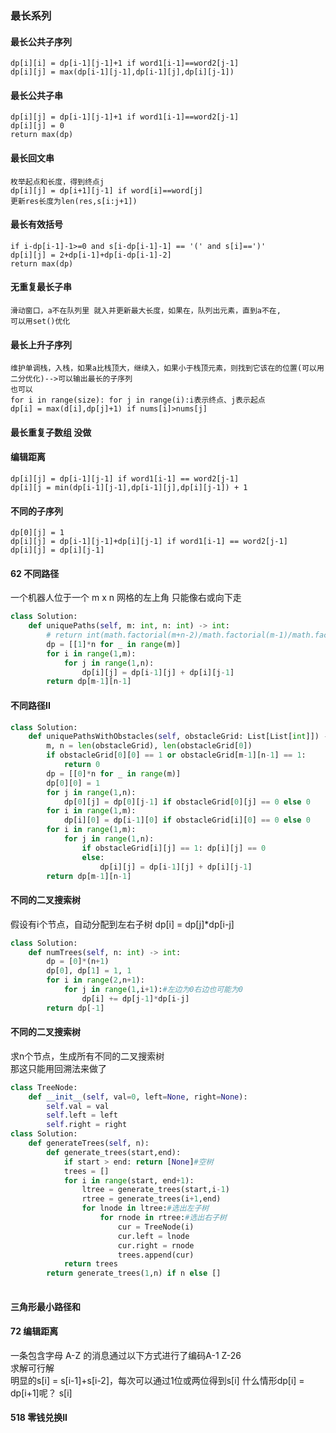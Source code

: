 ### 最长系列
#### 最长公共子序列
```
dp[i][i] = dp[i-1][j-1]+1 if word1[i-1]==word2[j-1]
dp[i][j] = max(dp[i-1][j-1],dp[i-1][j],dp[i][j-1])
```
#### 最长公共子串
```
dp[i][j] = dp[i-1][j-1]+1 if word1[i-1]==word2[j-1]
dp[i][j] = 0
return max(dp)
```
#### 最长回文串
```
枚举起点和长度，得到终点j
dp[i][j] = dp[i+1][j-1] if word[i]==word[j]
更新res长度为len(res,s[i:j+1])
```
#### 最长有效括号
```
if i-dp[i-1]-1>=0 and s[i-dp[i-1]-1] == '(' and s[i]==')'
dp[i][j] = 2+dp[i-1]+dp[i-dp[i-1]-2] 
return max(dp)
``` 

#### 无重复最长子串 
```
滑动窗口，a不在队列里 就入并更新最大长度，如果在，队列出元素，直到a不在,
可以用set()优化
```
#### 最长上升子序列
```
维护单调栈，入栈，如果a比栈顶大，继续入，如果小于栈顶元素，则找到它该在的位置(可以用二分优化)-->可以输出最长的子序列
也可以
for i in range(size): for j in range(i):i表示终点、j表示起点
dp[i] = max(d[i],dp[j]+1) if nums[i]>nums[j]
```
#### 最长重复子数组  没做

#### 编辑距离
```
dp[i][j] = dp[i-1][j-1] if word1[i-1] == word2[j-1]
dp[i][j = min(dp[i-1][j-1],dp[i-1][j],dp[i][j-1]) + 1
```

#### 不同的子序列 
```
dp[0][j] = 1
dp[i][j] = dp[i-1][j-1]+dp[i][j-1] if word1[i-1] == word2[j-1]
dp[i][j] = dp[i][j-1]
```


#### 62 不同路径
一个机器人位于一个 m x n 网格的左上角 只能像右或向下走
```python
class Solution:
    def uniquePaths(self, m: int, n: int) -> int:
        # return int(math.factorial(m+n-2)/math.factorial(m-1)/math.factorial(n-1))
        dp = [[1]*n for _ in range(m)]
        for i in range(1,m):
            for j in range(1,n):
                dp[i][j] = dp[i-1][j] + dp[i][j-1]
        return dp[m-1][n-1]
```
#### 不同路径II
```python
class Solution:
    def uniquePathsWithObstacles(self, obstacleGrid: List[List[int]]) -> int:
        m, n = len(obstacleGrid), len(obstacleGrid[0])
        if obstacleGrid[0][0] == 1 or obstacleGrid[m-1][n-1] == 1:
            return 0
        dp = [[0]*n for _ in range(m)]
        dp[0][0] = 1
        for j in range(1,n):
            dp[0][j] = dp[0][j-1] if obstacleGrid[0][j] == 0 else 0
        for i in range(1,m):
            dp[i][0] = dp[i-1][0] if obstacleGrid[i][0] == 0 else 0
        for i in range(1,m):
            for j in range(1,n):
                if obstacleGrid[i][j] == 1: dp[i][j] == 0
                else:
                    dp[i][j] = dp[i-1][j] + dp[i][j-1]
        return dp[m-1][n-1]
```

#### 不同的二叉搜索树
假设有i个节点，自动分配到左右子树 dp[i] = dp[j]*dp[i-j]    
```python
class Solution:
    def numTrees(self, n: int) -> int:
        dp = [0]*(n+1)
        dp[0], dp[1] = 1, 1
        for i in range(2,n+1):
            for j in range(1,i+1):#左边为0右边也可能为0
                dp[i] += dp[j-1]*dp[i-j]
        return dp[-1]
```

#### 不同的二叉搜索树
求n个节点，生成所有不同的二叉搜索树  
那这只能用回溯法来做了      
```python
class TreeNode:
    def __init__(self, val=0, left=None, right=None):
        self.val = val
        self.left = left
        self.right = right
class Solution:
    def generateTrees(self, n):
        def generate_trees(start,end):
            if start > end: return [None]#空树
            trees = []
            for i in range(start, end+1):
                ltree = generate_trees(start,i-1)
                rtree = generate_trees(i+1,end)
                for lnode in ltree:#选出左子树
                    for rnode in rtree:#选出右子树
                        cur = TreeNode(i)
                        cur.left = lnode
                        cur.right = rnode
                        trees.append(cur)
            return trees
        return generate_trees(1,n) if n else []
        
```

#### 三角形最小路径和

#### 72 编辑距离
一条包含字母 A-Z 的消息通过以下方式进行了编码A-1 Z-26  
求解可行解  
明显的s[i] = s[i-1]+s[i-2]，每次可以通过1位或两位得到s[i]
什么情形dp[i] = dp[i+1]呢？
s[i]




#### 518 零钱兑换II 

